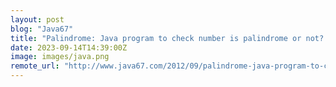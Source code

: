 ```yaml
---
layout: post
blog: "Java67"
title: "Palindrome: Java program to check number is palindrome or not? Example"
date: 2023-09-14T14:39:00Z
image: images/java.png
remote_url: "http://www.java67.com/2012/09/palindrome-java-program-to-check-number.html"
---
```

